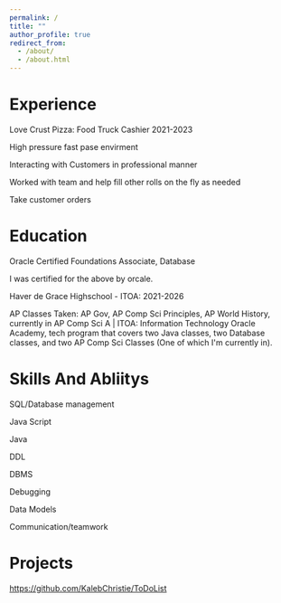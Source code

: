 ```yaml
---
permalink: /
title: ""
author_profile: true
redirect_from: 
  - /about/
  - /about.html
---
```

# Experience

​​Love Crust Pizza: Food Truck Cashier ​​2021-2023​ 

High pressure fast pase envirment

Interacting with Customers in professional manner

Worked with team and help fill other rolls on the fly as needed 

Take customer orders 

# Education

Oracle Certified Foundations Associate, Database

I was certified for the above by orcale.

Haver de Grace Highschool - ITOA: ​2021-2026	 

AP Classes Taken: AP Gov, AP Comp Sci Principles, AP World History, currently in AP Comp Sci A | ITOA: Information Technology Oracle Academy, tech program that covers two Java classes, two Database classes, and two AP Comp Sci Classes (One of which I'm currently in). 

# Skills And Abliitys

SQL/Database management 

Java Script 

Java 

DDL 

DBMS 

Debugging 

Data Models 

Communication/teamwork 

# Projects
https://github.com/KalebChristie/ToDoList
